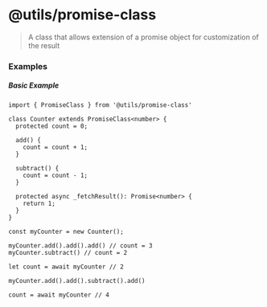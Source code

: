 # @utils/promise-class
> A class that allows extension of a promise object for customization of the result

### Examples

##### Basic Example

```
import { PromiseClass } from '@utils/promise-class'

class Counter extends PromiseClass<number> {
  protected count = 0;

  add() {
    count = count + 1;
  }

  subtract() {
    count = count - 1;
  }

  protected async _fetchResult(): Promise<number> {
    return 1;
  }
}

const myCounter = new Counter();

myCounter.add().add().add() // count = 3
myCounter.subtract() // count = 2

let count = await myCounter // 2

myCounter.add().add().subtract().add()

count = await myCounter // 4
```
